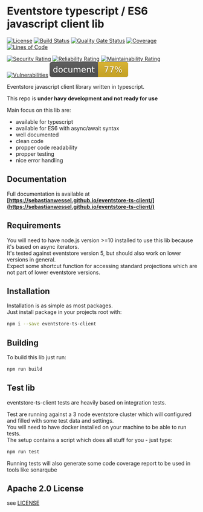 # Eventstore typescript / ES6 javascript client lib

[![License](https://img.shields.io/badge/License-Apache%202.0-blue.svg)](https://opensource.org/licenses/Apache-2.0)
[![Build Status](https://travis-ci.org/sebastianwessel/eventstore-ts-client.svg?branch=master)](https://travis-ci.org/sebastianwessel/eventstore-ts-client)
[![Quality Gate Status](https://sonarcloud.io/api/project_badges/measure?project=sebastianwessel_eventstore-ts-client&metric=alert_status)](https://sonarcloud.io/dashboard?id=sebastianwessel_eventstore-ts-client)
[![Coverage](https://sonarcloud.io/api/project_badges/measure?project=sebastianwessel_eventstore-ts-client&metric=coverage)](https://sonarcloud.io/dashboard?id=sebastianwessel_eventstore-ts-client)
[![Lines of Code](https://sonarcloud.io/api/project_badges/measure?project=sebastianwessel_eventstore-ts-client&metric=ncloc)](https://sonarcloud.io/dashboard?id=sebastianwessel_eventstore-ts-client)

[![Security Rating](https://sonarcloud.io/api/project_badges/measure?project=sebastianwessel_eventstore-ts-client&metric=security_rating)](https://sonarcloud.io/dashboard?id=sebastianwessel_eventstore-ts-client)
[![Reliability Rating](https://sonarcloud.io/api/project_badges/measure?project=sebastianwessel_eventstore-ts-client&metric=reliability_rating)](https://sonarcloud.io/dashboard?id=sebastianwessel_eventstore-ts-client)
[![Maintainability Rating](https://sonarcloud.io/api/project_badges/measure?project=sebastianwessel_eventstore-ts-client&metric=sqale_rating)](https://sonarcloud.io/dashboard?id=sebastianwessel_eventstore-ts-client)
[![Vulnerabilities](https://sonarcloud.io/api/project_badges/measure?project=sebastianwessel_eventstore-ts-client&metric=vulnerabilities)](https://sonarcloud.io/dashboard?id=sebastianwessel_eventstore-ts-client)
[![ ](./docs/badge.svg)](./docs/api/index.html)

Eventstore javascript client library written in typescript.

This repo is **under havy development and not ready for use**

Main focus on this lib are:

- available for typescript
- available for ES6 with async/await syntax
- well documented
- clean code
- propper code readability
- propper testing
- nice error handling

## Documentation

Full documentation is available at **[https://sebastianwessel.github.io/eventstore-ts-client/](https://sebastianwessel.github.io/eventstore-ts-client/)**

## Requirements

You will need to have node.js version >=10 installed to use this lib because it's based on async iterators.  
It's tested against eventstore version 5, but should also work on lower versions in general.  
Expect some shortcut function for accessing standard projections which are not part of lower eventstore versions.

## Installation

Installation is as simple as most packages.  
Just install package in your projects root with:

```bash
npm i --save eventstore-ts-client
```

## Building

To build this lib just run:

```bash
npm run build
```

## Test lib

eventstore-ts-client tests are heavily based on integration tests.

Test are running against a 3 node eventstore cluster which will configured and filled with some test data and settings.  
You will need to have docker installed on your machine to be able to run tests.  
The setup contains a script which does all stuff for you - just type:

```bash
npm run test
```

Running tests will also generate some code coverage report to be used in tools like sonarqube

## Apache 2.0 License

see [LICENSE](LICENSE)